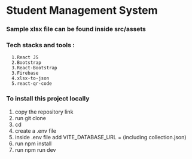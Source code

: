 # Student Management System
### Sample xlsx file can be found inside src/assets 
### Tech stacks and tools : 
      1.React JS
      2.Bootstrap
      3.React-Bootstrap
      3.Firebase
      4.xlsx-to-json
      5.react-qr-code
### To install this project locally
1. copy the repository link
2. run git clone <repo link>
3. cd <directory name>
4. create a .env file
5. inside .env file add VITE_DATABASE_URL = <your firebase database link> (including collection.json)
6. run npm install
7. run npm run dev

